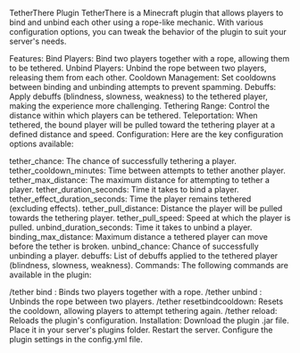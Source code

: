 TetherThere Plugin
TetherThere is a Minecraft plugin that allows players to bind and unbind each other using a rope-like mechanic. With various configuration options, you can tweak the behavior of the plugin to suit your server's needs.

Features:
Bind Players: Bind two players together with a rope, allowing them to be tethered.
Unbind Players: Unbind the rope between two players, releasing them from each other.
Cooldown Management: Set cooldowns between binding and unbinding attempts to prevent spamming.
Debuffs: Apply debuffs (blindness, slowness, weakness) to the tethered player, making the experience more challenging.
Tethering Range: Control the distance within which players can be tethered.
Teleportation: When tethered, the bound player will be pulled toward the tethering player at a defined distance and speed.
Configuration:
Here are the key configuration options available:

tether_chance: The chance of successfully tethering a player.
tether_cooldown_minutes: Time between attempts to tether another player.
tether_max_distance: The maximum distance for attempting to tether a player.
tether_duration_seconds: Time it takes to bind a player.
tether_effect_duration_seconds: Time the player remains tethered (excluding effects).
tether_pull_distance: Distance the player will be pulled towards the tethering player.
tether_pull_speed: Speed at which the player is pulled.
unbind_duration_seconds: Time it takes to unbind a player.
binding_max_distance: Maximum distance a tethered player can move before the tether is broken.
unbind_chance: Chance of successfully unbinding a player.
debuffs: List of debuffs applied to the tethered player (blindness, slowness, weakness).
Commands:
The following commands are available in the plugin:

/tether bind <player1> <player2>: Binds two players together with a rope.
/tether unbind <player1> <player2>: Unbinds the rope between two players.
/tether resetbindcooldown: Resets the cooldown, allowing players to attempt tethering again.
/tether reload: Reloads the plugin's configuration.
Installation:
Download the plugin .jar file.
Place it in your server's plugins folder.
Restart the server.
Configure the plugin settings in the config.yml file.
